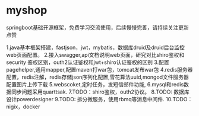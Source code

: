 # myshop
springboot基础开源框架，免费学习交流使用，后续慢慢完善，请持续关注更新点赞


1.java基本框架搭建，fastjson，jwt，mybatis，数据库druid及druid后台监控web页面配置。
2.接入swagger,api文档说明web页面，研究对比shiro鉴权和security 鉴权区别，outh2认证鉴权和jwt+shiro认证鉴权的区别
3.配置pagehelper,通用mapper,配置maven打war包，tomcat发布war包
4.redis服务器配置，redis注解，redis存储json序列化配置,雪花算法uuid,mongod文件服务器配置图片上传下载
5.webscoket,定时任务，发短信邮件功能,
6.mysql和redis数据同步问题采用quarttsak.
7.TODO：shiro鉴权，outh2协议。
8.TODO: 数据库设计powerdesigner
9.TODO: 拆分微服务，使用rbmq等消息中间件.
10.TODO：nigix，docker
